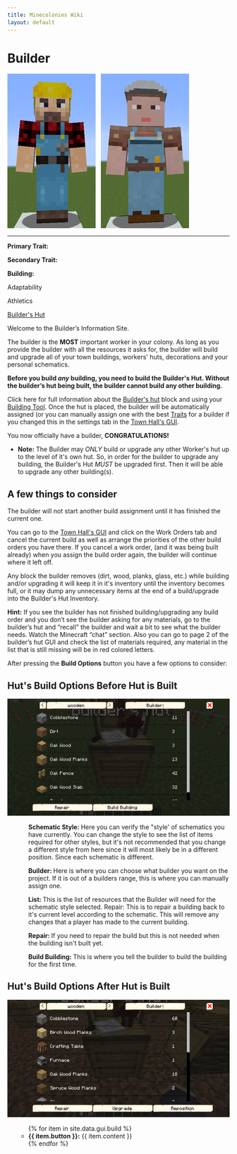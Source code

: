 ```yaml
---
title: Minecolonies Wiki
layout: default
---
```

# Builder

<div class="infobox box text-center">
<img src="../../assets/images/workers/builder_m.png" alt="Builder Male" />&nbsp;&nbsp;&nbsp;<img src="../../assets/images/workers/builder_f.png" alt="Builder Female" />
<hr />
  <div class="row section-text text-left">
    <div class="col">
      <p><strong>Primary Trait:</strong></p>
      <p><strong>Secondary Trait:</strong></p>
      <p><strong>Building:</strong></p>
    </div>
    <div class="col">
      <p class="traitp">Adaptability</p>
      <p class="traits">Athletics</p>
      <p><a href="../buildings/builder">Builder's Hut</a></p>
    </div>
  </div>
</div>

Welcome to the Builder’s Information Site.

The builder is the **MOST** important worker in your colony. As long as you provide the builder with all the resources it asks for, the builder will build and upgrade all of your town buildings, workers' huts, decorations and your personal schematics.

**Before you build *any* building, you need to build the Builder's Hut. Without the builder’s hut being built, the builder cannot build any other building.**

Click here for full information about the [Builder's hut](../../source/buildings/builder) block and using your [Building Tool](../items/buildingtool). Once the hut is placed, the builder will be automatically assigned (or you can manually assign one with the best [Traits](../systems/workerinfo) for a builder if you changed this in the settings tab in the [Town Hall's GUI](../../source/buildings/townhall).

You now officially have a builder, **CONGRATULATIONS!**

- **Note:** The Builder may *ONLY* build or upgrade any other Worker's hut up to the level of it's own hut. So, in order for the builder to upgrade any building, the Builder's Hut *MUST* be upgraded first. Then it will be able to upgrade any other building(s).  

## A few things to consider

The builder will not start another build assignment until it has finished the current one.

You can go to the [Town Hall's GUI](../../source/buildings/townhall) and click on the Work Orders tab and cancel the current build as well as arrange the priorities of the other build orders you have there. If you cancel a work order, (and it was being built already) when you assign the build order again, the builder will continue where it left off.

Any block the builder removes (dirt, wood, planks, glass, etc.) while building and/or upgrading it will keep it in it's inventory until the inventory becomes full, or it may dump any unnecessary items at the end of a build/upgrade into the Builder's Hut Inventory.

**Hint:** If you see the builder has not finished building/upgrading any build order and you don’t see the builder asking for any materials, go to the builder’s hut and “recall” the builder and wait a bit to see what the builder needs. Watch the Minecraft “chat” section. Also you can go to page 2 of the builder’s hut GUI and check the list of materials required, any material in the list that is still missing will be in red colored letters.  

<p>After pressing the <b>Build Options</b> button you have a few options to consider:</p>  

## Hut's Build Options Before Hut is Built  

<div class="row">
  <div class="col-sm-12 col-md">
    <img src="../../assets/images/gui/newbuild.png" class="img-fluid mx-auto" alt="New Build GUI">
  </div>
  <div class="col-sm-12 col-md">
    <ul>
      <ul><strong>Schematic Style: </strong> Here you can verify the "style' of schematics you have currently. You can change the style to see the list of items required for other styles, but it's not recommended that you change a different style from here since it will most likely be in a different position. Since each schematic is different.</ul>
      <ul><strong>Builder: </strong> Here is where you can choose what builder you want on the project. If it is out of a builders range, this is where you can manually assign one.</ul>
      <ul><strong>List: </strong>This is the list of resources that the Builder will need for the schematic style selected.
Repair: This is to repair a building back to it's current level according to the schematic. This will remove any changes that a player has made to the current building.</ul>
      <ul><strong>Repair: </strong> If you need to repair the build but this is not needed when the building isn't built yet.</ul>
      <ul><strong>Build Building: </strong>This is where you tell the builder to build the building for the first time.</ul>
    </ul>
  </div>
</div>  

## Hut's Build Options After Hut is Built  

<div class="row">
  <div class="col-sm-12 col-md">
    <img src="../../assets/images/gui/upgradebuild.png" class="img-fluid mx-auto" alt="Upgrade Building GUI">
  </div>
  <div class="col-sm-12 col-md">
    <ul>
       <ul>
      {% for item in site.data.gui.build %}
        <li><strong>{{ item.button }}:</strong> {{ item.content }}</li>
      {% endfor %}
    </ul>
    </ul>
  </div>
</div>
